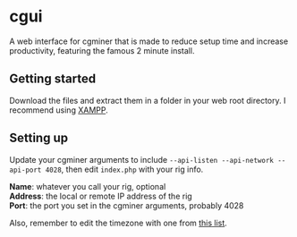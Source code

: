 cgui
==========

A web interface for cgminer that is made to reduce setup time and increase productivity, featuring the famous 2 minute install.

Getting started
----------
Download the files and extract them in a folder in your web root directory. I recommend using [XAMPP](http://www.apachefriends.org/en/xampp.html).

Setting up
----------
Update your cgminer arguments to include ```--api-listen --api-network --api-port 4028```, then edit ```index.php``` with your rig info.

**Name**: whatever you call your rig, optional  
**Address**: the local or remote IP address of the rig  
**Port**: the port you set in the cgminer arguments, probably 4028

Also, remember to edit the timezone with one from [this list](http://php.net/manual/en/timezones.php).

